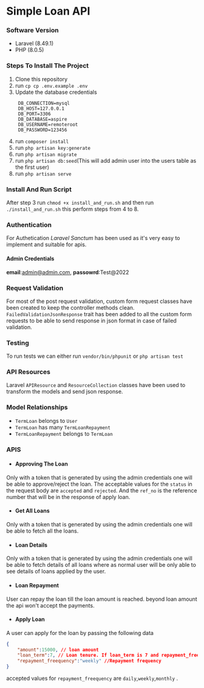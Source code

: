 # Simple Loan API

### Software Version
- Laravel (8.49.1)
- PHP (8.0.5)

### Steps To Install The Project
1. Clone this repository
2. run `cp cp .env.example .env`
3. Update the database credentials
   ```env
    DB_CONNECTION=mysql
    DB_HOST=127.0.0.1
    DB_PORT=3306
    DB_DATABASE=aspire
    DB_USERNAME=remoteroot
    DB_PASSWORD=123456
   ``` 
4. run `composer install`
5. run `php artisan key:generate`
6. run `php artisan migrate`
7. run `php artisan db:seed`(This will add admin user into the users table as the first user) 
8. run `php artisan serve`

### Install And Run Script
After step 3 run `chmod +x install_and_run.sh` and then run `./install_and_run.sh` this perform steps from 4 to 8.

### Authentication
For Authetication *Laravel Sanctum* has been used as it's very easy to implement and suitable for apis.
#### Admin Credentials
**email**:admin@admin.com, **passowrd**:Test@2022

### Request Validation
For most of the post request validation, custom form request classes have been created to keep the controller methods clean.  `FailedValidationJsonResponse` trait has been added to all the custom form requests to be able to send response in json format in case of failed validation.

### Testing
To run tests we can either run `vendor/bin/phpunit` or `php artisan test`

### API Resources
Laravel `APIResource` and `ResourceCollection` classes have been used to transform the models and send json response.

### Model Relationships
- `TermLoan` belongs to `User`
- `TermLoan` has many `TermLoanRepayment`
- `TermLoanRepayment` belongs to `TermLoan`

### APIS
- #### Approving The Loan
Only with a token that is generated by using the admin credentials one will be able to approve/reject the loan.
The acceptable values for the `status` in the request body are `accepted` and `rejected`. And the `ref_no` is the reference number that will be in the response of apply loan.
- #### Get All Loans
Only with a token that is generated by using the admin credentials one will be able to fetch all the loans.
- #### Loan Details
Only with a token that is generated by using the admin credentials one will be able to fetch details of all loans where as normal user will be only able to see details of loans applied by the user.
- #### Loan Repayment
User can repay the loan till the loan amount is reached. beyond loan amount the api won't accept the payments.
- #### Apply Loan
A user can apply for the loan by passing the following data
```json
{
    "amount":15000, // loan amount
    "loan_term":7, // Loan tenure. If loan_term is 7 and repayment_freequency is weekly the the entire tenure for loan is 7 weeks.
    "repayment_freequency":"weekly" //Repayment frequency
}
```
accepted values for `repayment_freequency` are `daily`,`weekly`,`monthly` .

